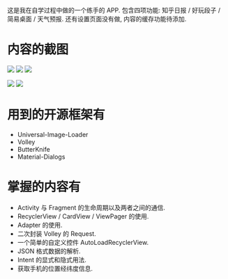 这是我在自学过程中做的一个练手的 APP. 包含四项功能: 知乎日报 / 好玩段子 / 简易桌面 / 天气预报. 还有设置页面没有做, 内容的缓存功能待添加. 

# 内容的截图
![](http://ww2.sinaimg.cn/large/6c766f0djw1f0wcpc3a2pj207i0dcmxk.jpg) ![](http://ww1.sinaimg.cn/large/6c766f0djw1f0wcpujmyhj207i0dcq40.jpg) ![](http://ww4.sinaimg.cn/large/6c766f0djw1f0wcqzfk6kj207i0dc756.jpg)

![](http://ww1.sinaimg.cn/large/6c766f0djw1f0wcria2cbj207i0dc0tc.jpg) ![](http://ww1.sinaimg.cn/large/6c766f0djw1f0wcrrxwytj207i0dcmxz.jpg)

# 用到的开源框架有
- Universal-Image-Loader
- Volley
- ButterKnife
- Material-Dialogs

# 掌握的内容有
- Activity 与 Fragment 的生命周期以及两者之间的通信.
- RecyclerView / CardView / ViewPager 的使用.
- Adapter 的使用.
- 二次封装 Volley 的 Request.
- 一个简单的自定义控件 AutoLoadRecyclerView.
- JSON 格式数据的解析.
- Intent 的显式和隐式用法.
- 获取手机的位置经纬度信息.
